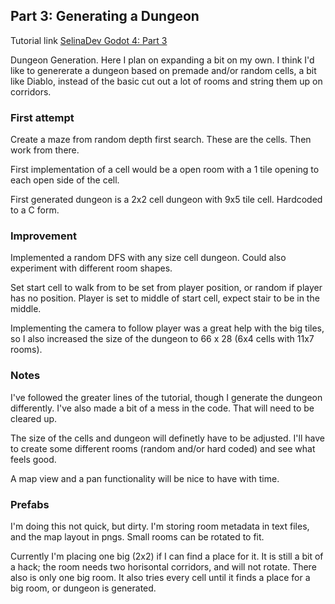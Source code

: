 ## Part 3: Generating a Dungeon

Tutorial link [SelinaDev Godot 4: Part 3](https://selinadev.github.io/07-rogueliketutorial-03/)

Dungeon Generation. Here I plan on expanding a bit on my own. I think I'd like to genererate a dungeon based on premade and/or random cells, a bit like Diablo, instead of the basic cut out a lot of rooms and string them up on corridors.

### First attempt

Create a maze from random depth first search. These are the cells. Then work from there.

First implementation of a cell would be a open room with a 1 tile opening to each open side of the cell.

First generated dungeon is a 2x2 cell dungeon with 9x5 tile cell. Hardcoded to a C form.

### Improvement

Implemented a random DFS with any size cell dungeon. Could also experiment with different room shapes.

Set start cell to walk from to be set from player position, or random if player has no position. Player is set to middle of start cell, expect stair to be in the middle.

Implementing the camera to follow player was a great help with the big tiles, so I also increased the size of the dungeon to 66 x 28 (6x4 cells with 11x7 rooms).

### Notes

I've followed the greater lines of the tutorial, though I generate the dungeon differently. I've also made a bit of a mess in the code. That will need to be cleared up.

The size of the cells and dungeon will definetly have to be adjusted. I'll have to create some different rooms (random and/or hard coded) and see what feels good.

A map view and a pan functionality will be nice to have with time.

### Prefabs

I'm doing this not quick, but dirty. I'm storing room metadata in text files, and the map layout in pngs. Small rooms can be rotated to fit.

Currently I'm placing one big (2x2) if I can find a place for it. It is still a bit of a hack; the room needs two horisontal corridors, and will not rotate. There also is only one big room. It also tries every cell until it finds a place for a big room, or dungeon is generated.